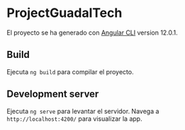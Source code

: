 # ProjectGuadalTech

El proyecto se ha generado con [Angular CLI](https://github.com/angular/angular-cli) version 12.0.1.

## Build

Ejecuta `ng build` para compilar el proyecto.

## Development server

Ejecuta `ng serve` para levantar el servidor. Navega a `http://localhost:4200/` para visualizar la app.

